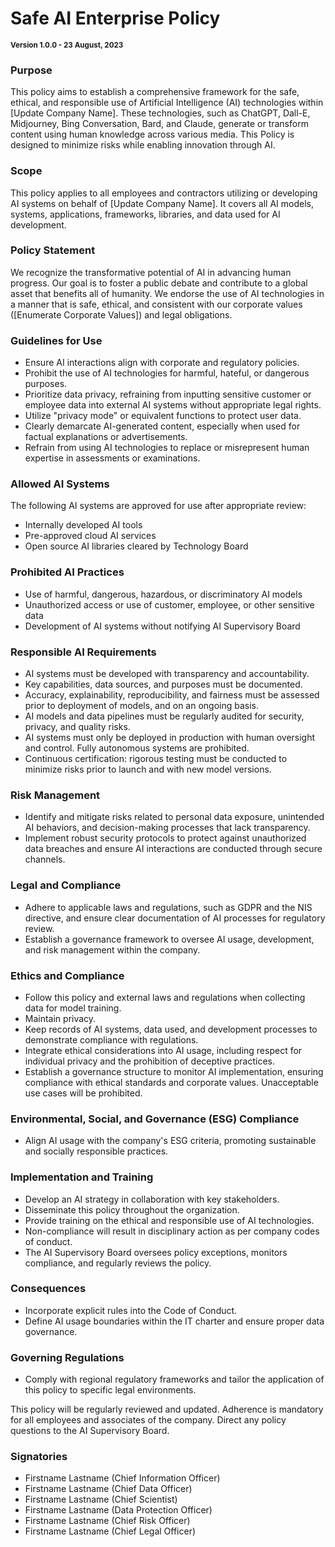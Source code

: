 # Safe AI Enterprise Policy
<small>**Version 1.0.0 - 23 August, 2023**</small>

### Purpose
This policy aims to establish a comprehensive framework for the safe, ethical, and responsible use of Artificial Intelligence (AI) technologies within [Update Company Name]. These technologies, such as ChatGPT, Dall-E, Midjourney, Bing Conversation, Bard, and Claude, generate or transform content using human knowledge across various media. This Policy is designed to minimize risks while enabling innovation through AI.

### Scope
This policy applies to all employees and contractors utilizing or developing AI systems on behalf of [Update Company Name]. It covers all AI models, systems, applications, frameworks, libraries, and data used for AI development.

### Policy Statement
We recognize the transformative potential of AI in advancing human progress. Our goal is to foster a public debate and contribute to a global asset that benefits all of humanity. We endorse the use of AI technologies in a manner that is safe, ethical, and consistent with our corporate values ([Enumerate Corporate Values]) and legal obligations.

### Guidelines for Use
- Ensure AI interactions align with corporate and regulatory policies.
- Prohibit the use of AI technologies for harmful, hateful, or dangerous purposes.
- Prioritize data privacy, refraining from inputting sensitive customer or employee data into external AI systems without appropriate legal rights.
- Utilize "privacy mode" or equivalent functions to protect user data.
- Clearly demarcate AI-generated content, especially when used for factual explanations or advertisements.
- Refrain from using AI technologies to replace or misrepresent human expertise in assessments or examinations.

### Allowed AI Systems
The following AI systems are approved for use after appropriate review:
- Internally developed AI tools
- Pre-approved cloud AI services
- Open source AI libraries cleared by Technology Board

### Prohibited AI Practices
- Use of harmful, dangerous, hazardous, or discriminatory AI models
- Unauthorized access or use of customer, employee, or other sensitive data
- Development of AI systems without notifying AI Supervisory Board

### Responsible AI Requirements
- AI systems must be developed with transparency and accountability.
- Key capabilities, data sources, and purposes must be documented.
- Accuracy, explainability, reproducibility, and fairness must be assessed prior to deployment of models, and on an ongoing basis.
- AI models and data pipelines must be regularly audited for security, privacy, and quality risks.
- AI systems must only be deployed in production with human oversight and control. Fully autonomous systems are prohibited.
- Continuous certification: rigorous testing must be conducted to minimize risks prior to launch and with new model versions.

### Risk Management
- Identify and mitigate risks related to personal data exposure, unintended AI behaviors, and decision-making processes that lack transparency.
- Implement robust security protocols to protect against unauthorized data breaches and ensure AI interactions are conducted through secure channels.

### Legal and Compliance
- Adhere to applicable laws and regulations, such as GDPR and the NIS directive, and ensure clear documentation of AI processes for regulatory review.
- Establish a governance framework to oversee AI usage, development, and risk management within the company.

### Ethics and Compliance
- Follow this policy and external laws and regulations when collecting data for model training.
- Maintain privacy.
- Keep records of AI systems, data used, and development processes to demonstrate compliance with regulations.
- Integrate ethical considerations into AI usage, including respect for individual privacy and the prohibition of deceptive practices.
- Establish a governance structure to monitor AI implementation, ensuring compliance with ethical standards and corporate values. Unacceptable use cases will be prohibited.

### Environmental, Social, and Governance (ESG) Compliance
- Align AI usage with the company's ESG criteria, promoting sustainable and socially responsible practices.

### Implementation and Training
- Develop an AI strategy in collaboration with key stakeholders.
- Disseminate this policy throughout the organization.
- Provide training on the ethical and responsible use of AI technologies.
- Non-compliance will result in disciplinary action as per company codes of conduct.
- The AI Supervisory Board oversees policy exceptions, monitors compliance, and regularly reviews the policy.

### Consequences
- Incorporate explicit rules into the Code of Conduct.
- Define AI usage boundaries within the IT charter and ensure proper data governance.

### Governing Regulations
- Comply with regional regulatory frameworks and tailor the application of this policy to specific legal environments.

This policy will be regularly reviewed and updated. Adherence is mandatory for all employees and associates of the company. Direct any policy questions to the AI Supervisory Board.

### Signatories
- Firstname Lastname (Chief Information Officer)
- Firstname Lastname (Chief Data Officer)
- Firstname Lastname (Chief Scientist)
- Firstname Lastname (Data Protection Officer)
- Firstname Lastname (Chief Risk Officer)
- Firstname Lastname (Chief Legal Officer)